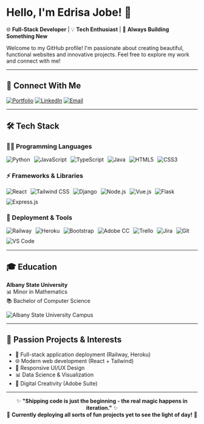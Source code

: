 # Hello, I'm Edrisa Jobe! 👋 

🌐 **Full-Stack Developer** | 💡 **Tech Enthusiast** | 🚀 **Always Building Something New**

Welcome to my GitHub profile! I'm passionate about creating beautiful, functional websites and innovative projects. Feel free to explore my work and connect with me!

---

## 🔗 Connect With Me

[![Portfolio](https://img.shields.io/badge/🚀_Portfolio-0099E5?style=for-the-badge&logo=google-chrome&logoColor=white)](https://www.edrisajobe.com)
[![LinkedIn](https://img.shields.io/badge/💼_LinkedIn-0077B5?style=for-the-badge&logo=linkedin&logoColor=white)](https://www.linkedin.com/in/edrisa-jobe-1305211b8/)
[![Email](https://img.shields.io/badge/📧_ed.jobe@yahoo.com-A100FF?style=for-the-badge&logo=yahoo&logoColor=white)](mailto:ed.jobe@yahoo.com)

---

## 🛠️ Tech Stack

### 🧑‍💻 Programming Languages
<div style="display: flex; flex-wrap: wrap; gap: 10px; margin-bottom: 15px;">
  <img src="https://img.shields.io/badge/Python-3776AB?style=for-the-badge&logo=python&logoColor=white" alt="Python">
  <img src="https://img.shields.io/badge/JavaScript-F7DF1E?style=for-the-badge&logo=javascript&logoColor=black" alt="JavaScript">
  <img src="https://img.shields.io/badge/TypeScript-3178C6?style=for-the-badge&logo=typescript&logoColor=white" alt="TypeScript">
  <img src="https://img.shields.io/badge/Java-ED8B00?style=for-the-badge&logo=java&logoColor=white" alt="Java">
  <img src="https://img.shields.io/badge/HTML5-E34F26?style=for-the-badge&logo=html5&logoColor=white" alt="HTML5">
  <img src="https://img.shields.io/badge/CSS3-1572B6?style=for-the-badge&logo=css3&logoColor=white" alt="CSS3">
</div>

### ⚡ Frameworks & Libraries
<div style="display: flex; flex-wrap: wrap; gap: 10px; margin-bottom: 15px;">
  <img src="https://img.shields.io/badge/React-61DAFB?style=for-the-badge&logo=react&logoColor=black" alt="React">
  <img src="https://img.shields.io/badge/Tailwind_CSS-38B2AC?style=for-the-badge&logo=tailwind-css&logoColor=white" alt="Tailwind CSS">
  <img src="https://img.shields.io/badge/Django-092E20?style=for-the-badge&logo=django&logoColor=white" alt="Django">
  <img src="https://img.shields.io/badge/Node.js-43853D?style=for-the-badge&logo=node.js&logoColor=white" alt="Node.js">
  <img src="https://img.shields.io/badge/Vue.js-4FC08D?style=for-the-badge&logo=vue.js&logoColor=white" alt="Vue.js">
  <img src="https://img.shields.io/badge/Flask-000000?style=for-the-badge&logo=flask&logoColor=white" alt="Flask">
  <img src="https://img.shields.io/badge/Express.js-404D59?style=for-the-badge&logo=express&logoColor=white" alt="Express.js">
</div>

### 🚀 Deployment & Tools
<div style="display: flex; flex-wrap: wrap; gap: 10px; margin-bottom: 15px;">
  <img src="https://img.shields.io/badge/Railway-0B0D0E?style=for-the-badge&logo=railway&logoColor=white" alt="Railway">
  <img src="https://img.shields.io/badge/Heroku-430098?style=for-the-badge&logo=heroku&logoColor=white" alt="Heroku">
  <img src="https://img.shields.io/badge/Bootstrap-7952B3?style=for-the-badge&logo=bootstrap&logoColor=white" alt="Bootstrap">
  <img src="https://img.shields.io/badge/Adobe%20Creative%20Cloud-DA1F26?style=for-the-badge&logo=adobe-creative-cloud&logoColor=white" alt="Adobe CC">
  <img src="https://img.shields.io/badge/Trello-0052CC?style=for-the-badge&logo=trello&logoColor=white" alt="Trello">
  <img src="https://img.shields.io/badge/Jira-0052CC?style=for-the-badge&logo=jira&logoColor=white" alt="Jira">
  <img src="https://img.shields.io/badge/Git-F05032?style=for-the-badge&logo=git&logoColor=white" alt="Git">
  <img src="https://img.shields.io/badge/VS_Code-007ACC?style=for-the-badge&logo=visual-studio-code&logoColor=white" alt="VS Code">
</div>

---

## 🎓 Education
**Albany State University**  
📊 Minor in Mathematics  
📚 Bachelor of Computer Science  

![Albany State University Campus](https://media.licdn.com/dms/image/v2/C4E1BAQFrVu1T3NZMlg/company-background_10000/company-background_10000/0/1584400374545/university_at_albany_cover?e=2147483647&v=beta&t=XW1MDzZROGFjNnuWcNNy40U_oeuhVq6YnMy4uCNhyWI)

---

## 🌟 Passion Projects & Interests
- 🚀 Full-stack application deployment (Railway, Heroku)
- 🌐 Modern web development (React + Tailwind)
- 📱 Responsive UI/UX Design
- 📊 Data Science & Visualization
- 🎨 Digital Creativity (Adobe Suite)

---

<div align="center">
  
✨ **"Shipping code is just the beginning - the real magic happens in iteration."** ✨  
🚧 **Currently deploying all sorts of fun projects yet to see the light of day!** 🚧

</div>
